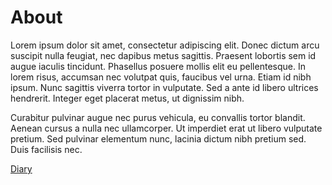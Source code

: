 # About

Lorem ipsum dolor sit amet, consectetur adipiscing elit. Donec dictum arcu suscipit nulla feugiat, nec dapibus metus sagittis. Praesent lobortis sem id augue iaculis tincidunt. Phasellus posuere mollis elit eu pellentesque. In lorem risus, accumsan nec volutpat quis, faucibus vel urna. Etiam id nibh ipsum. Nunc sagittis viverra tortor in vulputate. Sed a ante id libero ultrices hendrerit. Integer eget placerat metus, ut dignissim nibh.

Curabitur pulvinar augue nec purus vehicula, eu convallis tortor blandit. Aenean cursus a nulla nec ullamcorper. Ut imperdiet erat ut libero vulputate pretium. Sed pulvinar elementum nunc, lacinia dictum nibh pretium sed. Duis facilisis nec.

[Diary](diary-061.md)
